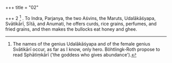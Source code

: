 +++
title = "02"

+++
2 [^2] . To Indra, Parjanya, the two Aśvins, the Maruts, Udalākāśyapa, Svātikārī, Sītā, and Anumati, he offers curds, rice grains, perfumes, and fried grains, and then makes the bullocks eat honey and ghee.


[^2]:  The names of the genius Udalākāśyapa and of the female genius Svātikārī occur, as far as I know, only hero. Böhtlingk-Roth propose to read Sphātiṃkārī ('the goddess who gives abundance').

